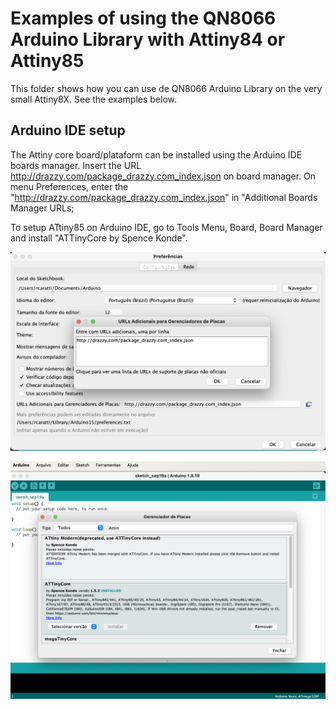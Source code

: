 # Examples of using the QN8066 Arduino Library with  Attiny84 or Attiny85

This folder shows how you can use de QN8066 Arduino Library on the very small Attiny8X.
See the examples below. 


## Arduino IDE setup

The Attiny core board/plataform can be installed using the Arduino IDE boards manager. Insert the URL http://drazzy.com/package_drazzy.com_index.json on board manager. On menu Preferences, enter the "http://drazzy.com/package_drazzy.com_index.json" in "Additional Boards Manager URLs;

To setup ATtiny85 on Arduino IDE, go to Tools Menu, Board, Board Manager and install "ATTinyCore by Spence Konde". 

![Arduino IDE setup](./attiny8X_arduino_setup.png)


![Arduino IDE setup](./attiny8X_arduino_setup1.png)


